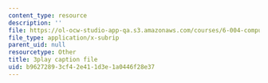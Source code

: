 ```yaml
---
content_type: resource
description: ''
file: https://ol-ocw-studio-app-qa.s3.amazonaws.com/courses/6-004-computation-structures-spring-2017/b96272893cf42e411d3e1a0446f28e37_776ZuSOo6hg.srt
file_type: application/x-subrip
parent_uid: null
resourcetype: Other
title: 3play caption file
uid: b9627289-3cf4-2e41-1d3e-1a0446f28e37
---
```

